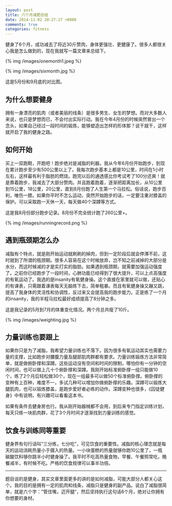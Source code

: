 ```yaml
---
layout: post
title: 六个月减肥总结
date: 2014-11-02 20:27:27 +0800
comments: true
categories: fitness
---
```


健身了6个月，成功减去了将近30斤赘肉，身体更强壮、更健康了。很多人都很关心我是怎么做到的，现在我就写一篇文章来总结下。

<!-- more -->

{% img /images/onemonth1.jpeg %}

{% img /images/sixmonth.jpg %}

这是5月份和9月底的对比图。

## 为什么想要健身

拥有一身漂亮的肌肉（或者美丽的线条）是很多男生、女生的梦想。而对大多数人来说，也只是梦想而已，不会付出实际行动。我在今年4月份的时候突然冒出一个念头，如果自己经过一段时间的锻炼，能够塑造出怎样的形体那？说干就干，这样就开启了我的健身之路。

## 如何开始

买上一双跑鞋，开跑吧！跑步绝对是减脂的利器。我从今年6月份开始跑步，到现在累计跑步至少有500公里以上了。我每次跑步基本上都是10公里，时间在1小时左右，这样最有利于脂肪的燃烧。跑完以后的通透感比你考试考了100分还爽！就是靠着跑步，我减去了大部分赘肉。并且跑着跑着，逐渐把距离加长，从10公里到15公里，18公里，20公里，直到8月份跑了人生第一个马拉松。俗话说，跑步百利，唯伤一膝。如果你平时不怎么运动，突然开始跑步的话，一定要注重对膝盖的保护。可以采取跑一天休一天，每天做40个深蹲等方式。


这是我8月份部分跑步记录。8月份不完全统计跑了260公里+。

{% img /images/runningrecord.png %}

## 遇到瓶颈期怎么办

减脂有个特点，就是刚开始运动就刷刷的掉肉，但到一定阶段后就会停滞不前，这时就到了所谓的瓶颈期。很多人容易在这个时候放弃，岂不知之前减掉的大部分是水分，而这时候减的才是实打实的脂肪。如果遇到瓶颈期，就需要加强运动强度了。之前你已经跑步了一段时间，心肺功能已经得到了很大提升，可以上点高强度的有氧运动了。我选的是insanity有氧健身操。这个直接在家里就可以做，还贴心的有课表，只需跟着课表每天无脑练下去，简单粗暴。而且有氧健身操又蹦又跳，提高了我身体的灵活性和协调性，反过来又会提高我的跑步能力。正是练了一个月的insanity，我的半程马拉松最好成绩提高了8分钟之多。

这是我记录的5月到7月的体重变化情况。两个月总共瘦了10斤。

{% img /images/weighting.jpg %}

## 力量训练也要跟上

如果你只是为了减脂，我希望力量训练也不落下。因为很多有氧运动其实也需要力量的支撑，比如跑步对腰腹力量及腿部肌肉群都有要求。力量训练锻炼方法非常简单，就是做俯卧撑和深蹲。这些运动没有空间和时间的限制，哪怕你有一分钟的空闲时间，也可以做上几十个俯卧撑和深蹲。我刚开始标准俯卧撑一组只能做10个，练了2个月后轻松做30个，现在一组最多可以做50个标准俯卧撑。俯卧撑的变种有上百种，难度不一，多试几种可以增加你做俯卧撑的乐趣。深蹲可以锻炼大腿肌肉，也可以锻炼膝盖，是跑步爱好者必练的动作。深蹲变种也很多，《囚徒健身》中有说明，有兴趣可以看看这本书。

如果有条件去健身房也行。我从刚开始器械都不会用，到后来专门指定训练计划，每天只练一块肌肉群，花了3个月时间才逐渐找到力量训练的感觉。

## 饮食与训练同等重要

健身界有句行话叫“三分练，七分吃”，可见饮食的重要性。减脂的核心理念就是每天的运动消耗热量小于摄入的热量。一小块蛋糕的热量就够你跑10公里了，一瓶碳酸饮料够你跳半小时健身操了。我平时不吃高热量食物，早餐、午餐照常吃，晚餐减半，有时候不吃。严格的饮食规律可以事半功倍。

------------------------

题目谈的是健身，其实文章里面更多的讲的是如何减脂，可能大部分人都关心这个。我的目的是拥有一定的肌肉和线条，减脂只是健身的副产品。说白了减脂很简单，就是六个字：”管住嘴，迈开腿“，然后坚持执行这句话6个月，绝对让你拥有你想要的身材。


